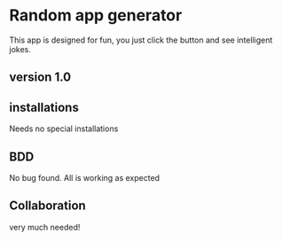 # Random app generator
This app is designed for fun, you just click the button and see intelligent jokes.
## version 1.0

## installations
Needs no special installations
## BDD
No bug found. All is working as expected
## Collaboration
very much needed!